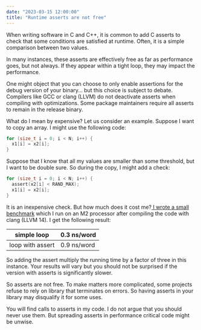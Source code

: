 ```yaml
---
date: "2023-03-15 12:00:00"
title: "Runtime asserts are not free"
---
```




When writing software in C and C++, it is common to add C asserts to check that some conditions are satisfied at runtime. Often, it is a simple comparison between two values.

In many instances, these asserts are effectively free as far as performance goes, but not always. If they appear within a tight loop, they may impact the performance.

One might object that you can choose to only enable assertions for the debug version of your binary&hellip; but this choice is subject to debate. Compilers like GCC or clang (LLVM) do not deactivate asserts when compiling with optimizations. Some package maintainers require all asserts to remain in the release binary.

What do I mean by expensive? Let us consider an example. Suppose I want to copy an array. I might use the following code:
```C
for (size_t i = 0; i < N; i++) {
  x1[i] = x2[i];
}

```


Suppose that I know that all my values are smaller than some threshold, but I want to be double sure. So during the copy, I might add a check:
```C
for (size_t i = 0; i < N; i++) {
  assert(x2[i] < RAND_MAX);
  x1[i] = x2[i];
}

```


It is an inexpensive check. But how much does it cost me?[ I wrote a small benchmark](https://github.com/lemire/Code-used-on-Daniel-Lemire-s-blog/tree/master/2023/03/15b) which I run on an M2 processor after compiling the code with clang (LLVM 14). I get the following result:

simple loop              |0.3 ns/word              |
-------------------------|-------------------------|
loop with assert         |0.9 ns/word              |


So adding the assert multiply the running time by a factor of three in this instance. Your results will vary but you should not be surprised if the version with asserts is significantly slower.

So asserts are not free. To make matters more complicated, some projects refuse to rely on library that terminates on errors. So having asserts in your library may disqualify it for some uses.

You will find calls to asserts in my code. I do not argue that you should never use them. But spreading asserts in performance critical code might be unwise.


